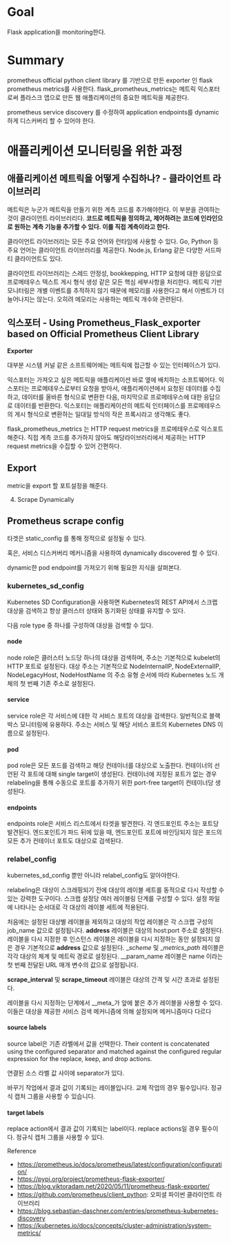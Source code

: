 # Goal
>
Flask application을 monitoring한다.

# Summary

>
prometheus official python client library 를 기반으로 만든 exporter 인 flask prometheus metrics를 사용한다. flask_prometheus_metrics는 메트릭 익스포터로써 플라스크 앱으로 만든 웹 애플리케이션의 중요한 메트릭을 제공한다.
>
prometheus service discovery  를 수정하여 application endpoints를 dynamic 하게 디스커버리 할 수 있어야 한다.

# 애플리케이션 모니터링을 위한 과정

## 애플리케이션 메트릭을 어떻게 수집하나? - 클라이언트 라이브러리

메트릭은 누군가 메트릭을 만들기 위한 계측 코드를 추가해야한다. 이 부분을 관여하는 것이 클라이언트 라이브러리다. **코드로 메트릭을 정의하고, 제어하려는 코드에 인라인으로 원하는 계측 기능을 추가할 수 있다. 이를 직접 계측이라고 한다.**

클라이언트 라이브러리는 모든 주요 언어와 런타임에 사용할 수 있다. Go, Python 등 주요 언어는 클라이언트 라이브러리를 제공한다. Node.js, Erlang 같은 다양한 서드파티 클라이언트도 있다.

클라이언트 라이브러리는 스레드 안정성, bookkepping, HTTP 요청에 대한 응답으로 프로메테우스 텍스트 게시 형식 생성 같은 모든 핵심 세부사항을 처리한다. 메트릭 기반 모니터링은 개별 이벤트를 추적하지 않기 때문에 메모리를 사용한다고 해서 이벤트가 더 늘어나지는 않는다. 오히려 메모리는 사용하는 메트릭 개수와 관련된다.

## 익스포터 - Using Prometheus_Flask_exporter based on Official Prometheus Client Library

**Exporter**

대부분 시스템 커널 같은 소프트웨어에는 메트릭에 접근할 수 있는 인터페이스가 있다.

익스포터는 가져오고 싶은 메트릭을 애플리케이션 바로 옆에 배치하는 소프트웨어다. 익스포터는 프로메테우스로부터 요청을 받아서, 애플리케이션에서 요청된 데이터를 수집하고, 데이터를 올바른 형식으로 변환한 다음, 마지막으로 프로메테우스에 대한 응답으로 데이터를 반환한다. 익스포터는 애플리케이션의 메트릭 인터페이스를 프로메테우스의 게시 형식으로 변환하는 일대일 방식의 작은 프록시라고 생각해도 좋다.

flask_prometheus_metrics 는 HTTP request metrics을 프로메테우스로 익스포트 해준다. 직접 계측 코드를 추가하지 않아도 해당라이브러리에서 제공하는 HTTP request metrics을 수집할 수 있어 간편하다. 

## Export

metric을 export 할 포트설정을 해준다.

4. Scrape Dynamically 

## Prometheus scrape config

타겟은 static_config 를 통해 정적으로 설정될 수 있다.

혹은, 서비스 디스커버리 메커니즘을 사용하여  dynamically discovered 할 수 있다. 

dynamic한 pod endpoint를 가져오기 위해 필요한 지식을 살펴본다.

### kubernetes_sd_config

Kubernetes SD Configuration을 사용하면 Kubernetes의 REST API에서 스크랩 대상을 검색하고 항상 클러스터 상태와 동기화된 상태를 유지할 수 있다.

다음 role type 중 하나를 구성하여 대상을 검색할 수 있다.

#### node

node role은 클러스터 노드당 하나의 대상을 검색하며, 주소는 기본적으로 kubelet의 HTTP 포트로 설정된다. 대상 주소는 기본적으로 NodeInternalIP, NodeExternalIP, NodeLegacyHost, NodeHostName 의 주소 유형 순서에 따라 Kubernetes 노드 개체의 첫 번째 기존 주소로 설정된다.

#### service

service role은 각 서비스에 대한 각 서비스 포트의 대상을 검색한다. 일반적으로 블랙박스 모니터링에 유용하다. 주소는 서비스 및 해당 서비스 포트의 Kubernetes DNS 이름으로 설정된다.



#### pod

pod role은 모든 포드를 검색하고 해당 컨테이너를 대상으로 노출한다. 컨테이너의 선언된 각 포트에 대해 single target이 생성된다. 컨테이너에 지정된 포트가 없는 경우 relabeling을 통해 수동으로 포트를 추가하기 위한 port-free target이 컨테이너당 생성된다.

#### endpoints

endpoints role은 서비스 리스트에서 타겟을 발견한다. 각 엔드포인트 주소는 포트당 발견된다. 엔드포인트가 파드 뒤에 있을 때, 엔드포인트 포트에 바인딩되지 않은 포드의 모든 추가 컨테이너 포트도 대상으로 검색된다.



### relabel_config

kubernetes_sd_config 뿐만 아니라 relabel_config도 알아야한다.

relabeling은 대상이 스크래핑되기 전에 대상의 레이블 세트를 동적으로 다시 작성할 수 있는 강력한 도구이다. 스크랩 설정당 여러 레이블링 단계를 구성할 수 있다. 설정 파일에 나타나는 순서대로 각 대상의 레이블 세트에 적용된다.

처음에는 설정된 대상별 레이블을 제외하고 대상의 작업 레이블은 각 스크랩 구성의 job_name 값으로 설정됩니다. __address__ 레이블은 대상의 host:port 주소로 설정된다. 레이블을 다시 지정한 후 인스턴스 레이블은 레이블을 다시 지정하는 동안 설정되지 않은 경우 기본적으로 __address__ 값으로 설정된다. __scheme_ 및 __metrics_path_ 레이블은 각각 대상의 체계 및 메트릭 경로로 설정된다. __param_name 레이블은 name 이라는 첫 번째 전달된 URL 매개 변수의 값으로 설정됩니다.

__scrape_interval__ 및 __scrape_timeout__ 레이블은 대상의 간격 및 시간 초과로 설정된다.

레이블을 다시 지정하는 단계에서 __meta_가 앞에 붙은 추가 레이블을 사용할 수 있다. 이들은 대상을 제공한 서비스 검색 메커니즘에 의해 설정되며 메커니즘마다 다르다

#### source labels
source label은 기존 라벨에서 값을 선택한다. Their content is concatenated using the configured separator and matched against the configured regular expression
for the replace, keep, and drop actions. 

연결된 소스 라벨 값 사이에 separator가 있다.

바꾸기 작업에서 결과 값이 기록되는 레이블입니다.
교체 작업의 경우 필수입니다. 정규식 캡처 그룹을 사용할 수 있습니다.

#### target labels

replace action에서 결과 값이 기록되는 label이다. replace actions일 경우 필수이다. 정규식 캡처 그룹을 사용할 수 있다.



Reference
- https://prometheus.io/docs/prometheus/latest/configuration/configuration/
- https://pypi.org/project/prometheus-flask-exporter/
- https://blog.viktoradam.net/2020/05/11/prometheus-flask-exporter/
- https://github.com/prometheus/client_python: 오피셜 파이썬 클라이언트 라이브러리
- https://blog.sebastian-daschner.com/entries/prometheus-kubernetes-discovery
- https://kubernetes.io/docs/concepts/cluster-administration/system-metrics/



